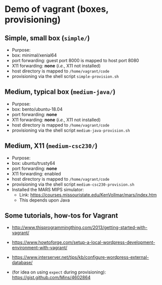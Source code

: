 # Demo of vagrant (boxes, provisioning)

## Simple, small box (`simple/`)

* Purpose:
* box: minimal/xenial64
* port forwarding: guest port 8000 is mapped to host port 8080
* X11 forwarding: **none** (*i.e.*, X11 not installed)
* host directory is mapped to `/home/vagrant/code`
* provisioning via the shell script `simple-provision.sh`


## Medium, typical box (`medium-java/`)

* Purpose:
* box: bento/ubuntu-18.04
* port forwarding: **none**
* X11 forwarding: **none** (*i.e.*, X11 not installed)
* host directory is mapped to `/home/vagrant/code`
* provisioning via the shell script `medium-java-provision.sh`


## Medium, X11 (`medium-csc230/`)

* Purpose:
* box: ubuntu/trusty64
* port forwarding: **none**
* X11 forwarding: enabled
* host directory is mapped to `/home/vagrant/code`
* provisioning via the shell script `medium-csc230-provision.sh`
* Installed the MARS MIPS simulator:
    * Link: https://courses.missouristate.edu/KenVollmar/mars/index.htm
    * This depends upon Java


## Some tutorials, how-tos for Vagrant

* http://www.thisprogrammingthing.com/2013/getting-started-with-vagrant/

* https://www.howtoforge.com/setup-a-local-wordpress-development-environment-with-vagrant/

* https://www.interserver.net/tips/kb/configure-wordpress-external-database/

* (for idea on using `expect` during provisioning): https://gist.github.com/Mins/4602864
